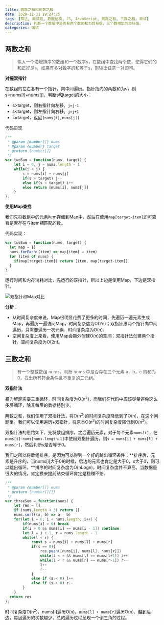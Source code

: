 ```yaml
---
title: 两数之和和三数之和
date: 2020-12-31 19:27:25
tags: [算法, 面试题, 数据结构, JS, JavaScript, 两数之和, 三数之和, 面试]
description: 判断一个数组中是否有两个数的和为目标值，三个数相加为目标值。
categories: 面试
---
```


## 两数之和

> 输入一个递增排序的数组和一个数字s，在数组中查找两个数，使得它们的和正好是s。如果有多对数字的和等于s，则输出任意一对即可。

**对撞双指针**

在数组的左右各有一个指针，向中间遍历。指针指向的两数和为s，则s=nums[i]+nums[j]，判断s和target的大小：

- s>target，则右指针向左移，`j=j-1`
- s<target，则左指针向右移，`j=j+1`
- s=target，返回`[nums[i],nums[j]]`

代码实现

``` js
/**
 * @param {number[]} nums
 * @param {number} target
 * @return {number[]}
 */
var twoSum = function(nums, target) {
    let i = 0, j = nums.length - 1
    while(i < j) {
        s = nums[i] + nums[j]
        if(s > target) j--
        else if(s < target) i++
        else return [nums[i], nums[j]]
    }
};
```

**使用Map查找**

我们先将数组中的元素item存储到Map中，然后在使用`map[target-item]`即可查看是否存在与item相匹配的数。

代码实现：

``` js
var twoSum = function(nums, target) {
  let map = {}
  nums.forEach((item) => map[item] = item)
  for (item of nums) {
    if(map[target-item]) return [item, map[target-item]]
  }
}
```

运行时间和内存消耗对比，先运行的双指针，所以上边是使用Map，下边是双指针。

![双指针和Map对比](image-20210102205528692.png)

**分析**：

- 从时间复杂度来说，Map很明显花费了更多的时间，先遍历一遍元素生成Map，再遍历一遍访问Map，时间复杂度为O(2n)；双指针法两个指针向中间遍历，只需要遍历一次元素，时间复杂度为O(n)。
- 空间复杂度上来看，使用Map会额外创建O(n)的空间；双指针法创建两个指针，空间复杂度为O(2n)。

## 三数之和

> 有一个整数数组 nums，判断 nums 中是否存在三个元素 a，b，c 的和为0，找出所有符合条件且不重复的三元组。

**双指针法**

暴力解题需要三重循环，时间复杂度为O(n<sup>3</sup>)，而我们在代码中应该尽量避免这么多层循环，除非每层的数据特别少。

两数之和，我们使用了双指针法，将O(n<sup>2</sup>)的时间复杂度降低到了O(n)，在这个问题里，我们可以使用遍历+双指针，将原本O(n<sup>3</sup>)的时间复杂度降低到O(n<sup>2</sup>)。

双指针法的思路如下，先将数组排序，之后遍历元素，对于每个元素`nums[i]`，在`nums[i]~nums[nums.length-1]`中使用双指针遍历，则`s = nums[i] + nums[l] + nums[r]`，然后判断s是否等于0。

我们之所以将数组排序，是因为可以得到一个好的跳出循环条件：**排序后，元素是升序的，当nums[i]大于0的时候，后边的元素也肯定是大于0，s大于0，则可以跳出循环。**排序的时间复杂度为O(nLogn)，时间复杂度并不算高，当数据量很大的情况，肯定换来提前结束循环肯定是稳赚不赔。

``` js
/**
 * @param {number[]} nums
 * @return {number[][]}
 */
var threeSum = function(nums) {
	let res = []
	if (nums.length < 3) return []
	nums.sort((a, b) => a - b)
	for(let i = 0; i < nums.length; i++) {
		if(nums[i] > 0) break
		if(i > 0 && nums[i] == nums[i - 1]) continue
		let l = i + 1, r = nums.length - 1
		while(l < r) {
			const s = nums[i] + nums[l] + nums[r]
			if(s == 0){
				res.push([nums[i], nums[l], nums[r]])
				while(l < r && nums[l] == nums[l+1]) l++
				while(l < r && nums[r] == nums[r-1]) r--
				l++
				r--
			} 
			else if (s < 0) l++
			else if (s > 0) r--
		}
	}
  return res
};
```

时间复杂度O(n<sup>2</sup>)，nums[i]遍历O(n)，`nums[l] + nums[r]`遍历O(n)，越到后边，每层遍历的次数越少，总的遍历过程呈现一个倒三角的过程。

